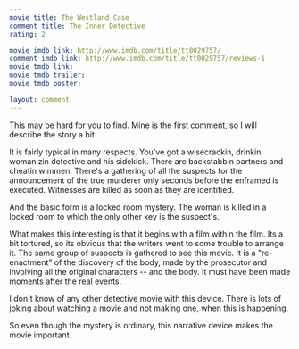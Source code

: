 ```yaml
---
movie title: The Westland Case
comment title: The Inner Detective
rating: 2

movie imdb link: http://www.imdb.com/title/tt0029757/
comment imdb link: http://www.imdb.com/title/tt0029757/reviews-1
movie tmdb link: 
movie tmdb trailer: 
movie tmdb poster: 

layout: comment
---
```


This may be hard for you to find. Mine is the first comment, so I will describe the story a bit.

It is fairly typical in many respects. You've got a wisecrackin, drinkin, womanizin detective and his sidekick. There are backstabbin partners and cheatin wimmen. There's a gathering of all the suspects for the announcement of the true murderer only seconds before the enframed is executed. Witnesses are killed as soon as they are identified.

And the basic form is a locked room mystery. The woman is killed in a locked room to which the only other key is the suspect's.

What makes this interesting is that it begins with a film within the film. Its a bit tortured, so its obvious that the writers went to some trouble to arrange it. The same group of suspects is gathered to see this movie. It is a "re-enactment" of the discovery of the body, made by the prosecutor and involving all the original characters -- and the body. It must have been made moments after the real events.

I don't know of any other detective movie with this device. There is lots of joking about watching a movie and not making one, when this is happening.

So even though the mystery is ordinary, this narrative device makes the movie important.